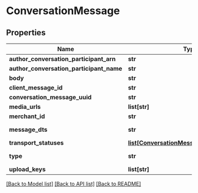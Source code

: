 # ConversationMessage

## Properties
Name | Type | Description | Notes
------------ | ------------- | ------------- | -------------
**author_conversation_participant_arn** | **str** |  | [optional] 
**author_conversation_participant_name** | **str** |  | [optional] 
**body** | **str** |  | [optional] 
**client_message_id** | **str** |  | [optional] 
**conversation_message_uuid** | **str** |  | [optional] 
**media_urls** | **list[str]** |  | [optional] 
**merchant_id** | **str** |  | [optional] 
**message_dts** | **str** | Message date/time | [optional] 
**transport_statuses** | [**list[ConversationMessageTransportStatus]**](ConversationMessageTransportStatus.md) |  | [optional] 
**type** | **str** | Message type | [optional] 
**upload_keys** | **list[str]** |  | [optional] 

[[Back to Model list]](../README.md#documentation-for-models) [[Back to API list]](../README.md#documentation-for-api-endpoints) [[Back to README]](../README.md)


